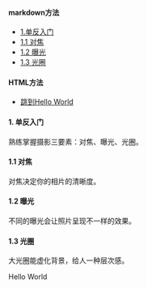 #### markdown方法
- [1.单反入门](#1)  
- [1.1 对焦](#1.1)
- [1.2 曝光](#1.2)
- [1.3 光圈](#1.3)

#### HTML方法
- [跳到Hello World](#jump)


<h4  id='1'>1. 单反入门</h4>
熟练掌握摄影三要素：对焦、曝光、光圈。
<h4 id='1.1'>1.1 对焦</h2>
对焦决定你的相片的清晰度。
<h4 id='1.2'>1.2 曝光</h2>
不同的曝光会让照片呈现不一样的效果。
<h4 id='1.3'>1.3 光圈</h2>
大光圈能虚化背景，给人一种层次感。






<span id="jump">Hello World</span>
